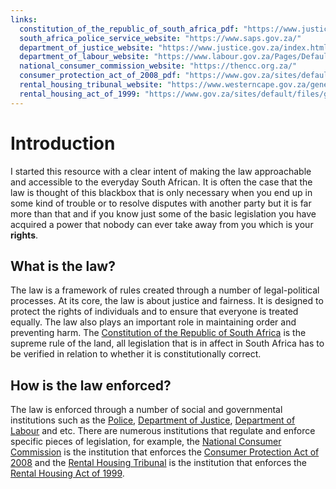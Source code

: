 ```yaml
---
links:
  constitution_of_the_republic_of_south_africa_pdf: "https://www.justice.gov.za/legislation/constitution/saconstitution-web-eng.pdf"
  south_africa_police_service_website: "https://www.saps.gov.za/"
  department_of_justice_website: "https://www.justice.gov.za/index.html"
  department_of_labour_website: "https://www.labour.gov.za/Pages/Default.aspx"
  national_consumer_commission_website: "https://thencc.org.za/"
  consumer_protection_act_of_2008_pdf: "https://www.gov.za/sites/default/files/32186_467.pdf"
  rental_housing_tribunal_website: "https://www.westerncape.gov.za/general-publication/rental-housing-tribunal"
  rental_housing_act_of_1999: "https://www.gov.za/sites/default/files/gcis_document/201409/a50-99.pdf"
---
```


# Introduction

I started this resource with a clear intent of making the law approachable and accessible to the everyday South African. It is often the case that the law is thought of this blackbox that is only necessary when you end up in some kind of trouble or to resolve disputes with another party but it is far more than that and if you know just some of the basic legislation you have acquired a power that nobody can ever take away from you which is your **rights**.

## What is the law?

The law is a framework of rules created through a number of legal-political processes. At its core, the law is about justice and fairness. It is designed to protect the rights of individuals and to ensure that everyone is treated equally. The law also plays an important role in maintaining order and preventing harm. The [Constitution of the Republic of South Africa]({{$frontmatter.links.constitution_of_the_republic_of_south_africa_pdf}}) is the supreme rule of the land, all legislation that is in affect in South Africa has to be verified in relation to whether it is constitutionally correct.

## How is the law enforced?

The law is enforced through a number of social and governmental institutions such as the [Police]({{$frontmatter.links.south_africa_police_service_website}}), [Department of Justice]({{$frontmatter.links.department_of_justice_website}}), [Department of Labour]({{$frontmatter.links.department_of_labour_website}}) and etc. There are numerous institutions that regulate and enforce specific pieces of legislation, for example, the [National Consumer Commission]({{$frontmatter.links.national_consumer_commission_website}}) is the institution that enforces the [Consumer Protection Act of 2008]({{$frontmatter.links.consumer_protection_act_of_2008_pdf}}) and the [Rental Housing Tribunal]({{$frontmatter.links.rental_housing_tribunal_website}}) is the institution that enforces the [Rental Housing Act of 1999]({{$frontmatter.links.rental_housing_act_of_1999}}).